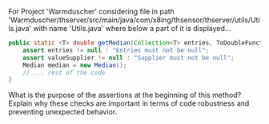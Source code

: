 For Project 'Warmduscher' considering file in path 'Warmduscher/thserver/src/main/java/com/x8ing/thsensor/thserver/utils/Utils.java' with name 'Utils.java' where below a part of it is displayed... 
```java
public static <T> double getMedian(Collection<T> entries, ToDoubleFunction<T> valueSupplier, int limit) {
    assert entries != null : "Entries must not be null";
    assert valueSupplier != null : "Supplier must not be null";
    Median median = new Median();
    // ... rest of the code
}
```
What is the purpose of the assertions at the beginning of this method? Explain why these checks are important in terms of code robustness and preventing unexpected behavior.